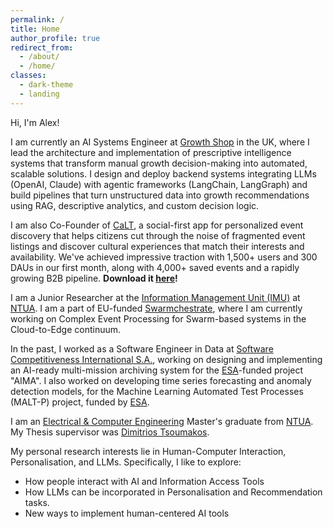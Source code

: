 ```yaml
---
permalink: /
title: Home
author_profile: true
redirect_from: 
  - /about/
  - /home/
classes:
  - dark-theme
  - landing
---
```


 Hi, I'm Alex! 

I am currently an AI Systems Engineer at [Growth Shop][8] in the UK, where I lead the architecture and implementation of prescriptive intelligence systems that transform manual growth decision-making into automated, scalable solutions. I design and deploy backend systems integrating LLMs (OpenAI, Claude) with agentic frameworks (LangChain, LangGraph) and build pipelines that turn unstructured data into growth recommendations using RAG, descriptive analytics, and custom decision logic.

I am also Co-Founder of [CaLT][10], a social-first app for personalized event discovery that helps citizens cut through the noise of fragmented event listings and discover cultural experiences that match their interests and availability. We've achieved impressive traction with 1,500+ users and 300 DAUs in our first month, along with 4,000+ saved events and a rapidly growing B2B pipeline. **Download it [here][7]!**

I am a Junior Researcher at the [Information Management Unit (IMU)][6] at [NTUA][2]. I am a part of EU-funded [Swarmchestrate][9], where I am currently working on Complex Event Processing for Swarm-based systems in the Cloud-to-Edge continuum.

In the past, I worked as a Software Engineer in Data at [Software Competitiveness International S.A.][3], working on designing and implementing an AI-ready multi-mission archiving system for the [ESA][4]-funded project "AIMA". I also worked on developing time series forecasting and anomaly detection models, for the Machine Learning Automated Test Processes (MALT-P) project, funded by [ESA][4].

I am an [Electrical & Computer Engineering][1] Master's graduate from [NTUA][2]. My Thesis supervisor was [Dimitrios Tsoumakos][5]. 

My personal research interests lie in Human-Computer Interaction, Personalisation, and LLMs. Specifically, I like to explore:
- How people interact with AI and Information Access Tools
- How LLMs can be incorporated in Personalisation and Recommendation tasks.
- New ways to implement human-centered AI tools


[1]: https://www.ece.ntua.gr
[2]: https://www.ntua.gr
[3]: https://www.softcom-int.com
[4]: https://www.esa.int
[5]: http://www.cslab.ece.ntua.gr/~dtsouma/
[6]: http://imu.ntua.gr/wp/
[7]: https://onelink.to/3yts3h
[8]: https://growth.shop
[9]: https://www.swarmchestrate.eu
[10]: https://www.calt.gr

<!-- A data-driven personal website
======
Like many other Jekyll-based GitHub Pages templates, Academic Pages makes you separate the website's content from its form. The content & metadata of your website are in structured markdown files, while various other files constitute the theme, specifying how to transform that content & metadata into HTML pages. You keep these various markdown (.md), YAML (.yml), HTML, and CSS files in a public GitHub repository. Each time you commit and push an update to the repository, the [GitHub pages](https://pages.github.com/) service creates static HTML pages based on these files, which are hosted on GitHub's servers free of charge.

Many of the features of dynamic content management systems (like Wordpress) can be achieved in this fashion, using a fraction of the computational resources and with far less vulnerability to hacking and DDoSing. You can also modify the theme to your heart's content without touching the content of your site. If you get to a point where you've broken something in Jekyll/HTML/CSS beyond repair, your markdown files describing your talks, publications, etc. are safe. You can rollback the changes or even delete the repository and start over -- just be sure to save the markdown files! Finally, you can also write scripts that process the structured data on the site, such as [this one](https://github.com/academicpages/academicpages.github.io/blob/master/talkmap.ipynb) that analyzes metadata in pages about talks to display [a map of every location you've given a talk](https://academicpages.github.io/talkmap.html). -->
